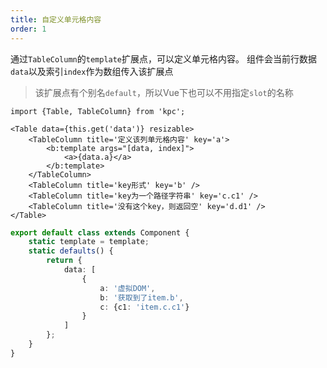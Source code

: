 ```yaml
---
title: 自定义单元格内容
order: 1
---
```


通过`TableColumn`的`template`扩展点，可以定义单元格内容。
组件会当前行数据`data`以及索引`index`作为数组传入该扩展点

> 该扩展点有个别名`default`，所以Vue下也可以不用指定`slot`的名称

```vdt
import {Table, TableColumn} from 'kpc';

<Table data={this.get('data')} resizable>
    <TableColumn title='定义该列单元格内容' key='a'>
        <b:template args="[data, index]">
            <a>{data.a}</a>
        </b:template>
    </TableColumn>
    <TableColumn title='key形式' key='b' />
    <TableColumn title='key为一个路径字符串' key='c.c1' />
    <TableColumn title='没有这个key，则返回空' key='d.d1' />
</Table>
```

```ts
export default class extends Component {
    static template = template;
    static defaults() {
        return {
            data: [
                {
                    a: '虚拟DOM',
                    b: '获取到了item.b',
                    c: {c1: 'item.c.c1'}
                }
            ]
        };
    }
}
```
